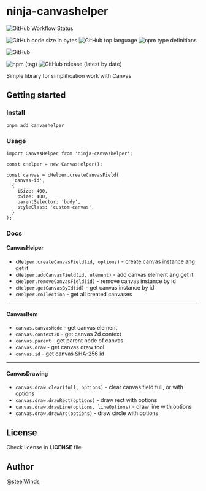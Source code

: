 # ninja-canvashelper

![GitHub Workflow Status](https://img.shields.io/github/workflow/status/steelWinds/ninja-canvashelper/build-lint?label=build&style=flat-square)

![GitHub code size in bytes](https://img.shields.io/github/languages/code-size/steelWinds/ninja-canvashelper?style=flat-square)
![GitHub top language](https://img.shields.io/github/languages/top/steelWinds/ninja-canvashelper?style=flat-square)
![npm type definitions](https://img.shields.io/npm/types/ninja-canvashelper?style=flat-square)

![GitHub](https://img.shields.io/github/license/steelWinds/ninja-canvashelper?style=flat-square)

![npm (tag)](https://img.shields.io/npm/v/ninja-canvashelper/latest?style=flat-square)
![GitHub release (latest by date)](https://img.shields.io/github/v/release/steelWinds/ninja-canvashelper?style=flat-square)

Simple library for simplification work with Canvas

## Getting started

### Install

```
pnpm add canvashelper
```

### Usage

```
import CanvasHelper from 'ninja-canvashelper';

const cHelper = new CanvasHelper();

const canvas = cHelper.createCanvasField(
  'canvas-id',
  {
    iSize: 400,
    bSize: 400,
    parentSelector: 'body',
    styleClass: 'custom-canvas',
  }
);
```

### Docs

#### CanvasHelper
- ```cHelper.createCanvasField(id, options)``` - create canvas instance ang get it
- ```cHelper.addCanvasField(id, element)``` - add canvas element ang get it
- ```cHelper.removeCanvasField(id)``` - remove canvas instance by id
- ```cHelper.getCanvasById(id)``` - get canvas instance by id
- ```cHelper.collection``` - get all created canvases

---

#### CanvasItem
- ```canvas.canvasNode``` - get canvas element
- ```canvas.context2D``` - get canvas 2d context
- ```canvas.parent``` - get parent node of canvas
- ```canvas.draw``` - get canvas draw tool
- ```canvas.id``` - get canvas SHA-256 id

---

#### CanvasDrawing
- ```canvas.draw.clear(full, options)``` - clear canvas field full, or with options
- ```canvas.draw.drawRect(options)``` - draw rect with options
- ```canvas.draw.drawLine(options, lineOptions)``` - draw line with options
- ```canvas.draw.drawArc(options)``` - draw circle with options


## License

Check license in **LICENSE** file 

## Author

[@steelWinds](https://github.com/steelWinds/)
